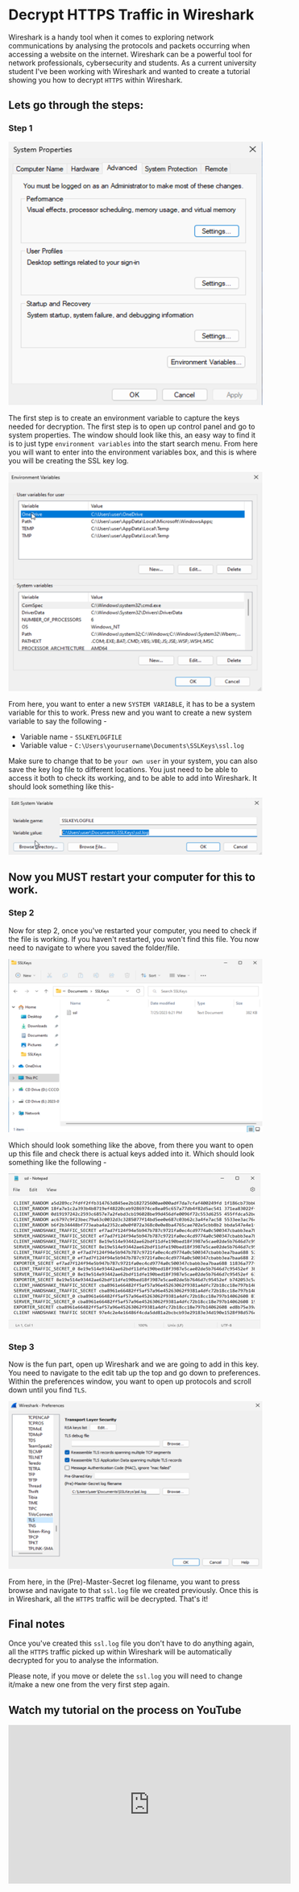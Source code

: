 
# **Decrypt HTTPS Traffic in Wireshark**

Wireshark is a handy tool when it comes to exploring network communications by analysing the protocols and packets occurring when accessing a website on the internet. Wireshark can be a powerful tool for network professionals, cybersecurity and students. As a current university student I've been working with Wireshark and wanted to create a tutorial showing you how to decrypt `HTTPS` within Wireshark.

## Lets go through the steps:

### **Step 1**

![Wireshark](../img/decrypt-wireshark/img1.png)

The first step is to create an environment variable to capture the keys needed for decryption. The first step is to open up control panel and go to system properties.
The window should look like this, an easy way to find it is to just type `environment variables` into the start search menu.
From here you will want to enter into the environment variables box, and this is where you will be creating the SSL key log.

![Wireshark](../img/decrypt-wireshark/img2.png)

From here, you want to enter a new `SYSTEM VARIABLE`, it has to be a system variable for this to work. Press new and you want to create a new system variable to say the following -

- Variable name - `SSLKEYLOGFILE`
- Variable value - `C:\Users\yourusername\Documents\SSLKeys\ssl.log`

Make sure to change that to be `your own user` in your system, you can also save the key log file to different locations. You just need to be able to access it both to check its working, and to be able to add into Wireshark. It should look something like this-

![Wireshark](../img/decrypt-wireshark/img3.png)

## **Now you MUST restart your computer for this to work.**

### **Step 2**

Now for step 2, once you've restarted your computer, you need to check if the file is working. If you haven't restarted, you won't find this file. You now need to navigate to where you saved the folder/file.

![Wireshark](../img/decrypt-wireshark/img4.png)

Which should look something like the above, from there you want to open up this file and check there is actual keys added into it. Which should look something like the following -

![Wireshark](../img/decrypt-wireshark/img5.png)

### **Step 3**

Now is the fun part, open up Wireshark and we are going to add in this key. You need to navigate to the edit tab up the top and go down to preferences. Within the preferences window, you want to open up protocols and scroll down until you find `TLS`.

![Wireshark](../img/decrypt-wireshark/img6.png)

From here, in the (Pre)-Master-Secret log filename, you want to press browse and navigate to that `ssl.log` file we created previously. Once this is in Wireshark, all the `HTTPS` traffic will be decrypted. That's it!

## **Final notes**

Once you've created this `ssl.log` file you don't have to do anything again, all the `HTTPS` traffic picked up within Wireshark will be automatically decrypted for you to analyse the information.

Please note, if you move or delete the `ssl.log` you will need to change it/make a new one from the very first step again.

## Watch my tutorial on the process on YouTube

<div style="text-align: center;">  
  <div style="position: relative; height: 315px; width: 560px; margin: 0 auto;">  
    <iframe src="https://www.youtube.com/embed/iUyT4FJHIV4" style="position: absolute; top: 0; left: 0; width: 100%; height: 100%;" frameborder="0" allow="accelerometer; autoplay; encrypted-media; gyroscope; picture-in-picture" allowfullscreen></iframe>  
  </div>  
</div>
